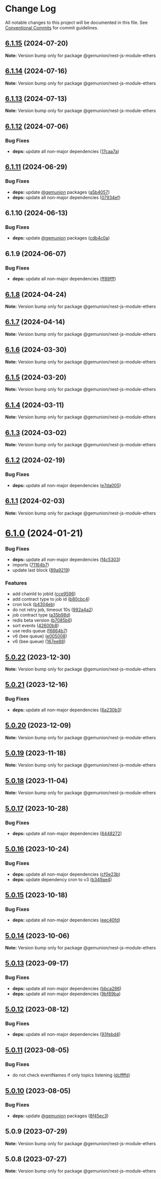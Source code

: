 # Change Log

All notable changes to this project will be documented in this file.
See [Conventional Commits](https://conventionalcommits.org) for commit guidelines.

## [6.1.15](https://github.com/gemunion/ethers-packages/compare/@gemunion/nest-js-module-ethers@6.1.14...@gemunion/nest-js-module-ethers@6.1.15) (2024-07-20)

**Note:** Version bump only for package @gemunion/nest-js-module-ethers

## [6.1.14](https://github.com/gemunion/ethers-packages/compare/@gemunion/nest-js-module-ethers@6.1.13...@gemunion/nest-js-module-ethers@6.1.14) (2024-07-16)

**Note:** Version bump only for package @gemunion/nest-js-module-ethers

## [6.1.13](https://github.com/gemunion/ethers-packages/compare/@gemunion/nest-js-module-ethers@6.1.12...@gemunion/nest-js-module-ethers@6.1.13) (2024-07-13)

**Note:** Version bump only for package @gemunion/nest-js-module-ethers

## [6.1.12](https://github.com/gemunion/ethers-packages/compare/@gemunion/nest-js-module-ethers@6.1.11...@gemunion/nest-js-module-ethers@6.1.12) (2024-07-06)

### Bug Fixes

- **deps:** update all non-major dependencies ([17caa7a](https://github.com/gemunion/ethers-packages/commit/17caa7a0db0552af20f28bc65e9447df37192c85))

## [6.1.11](https://github.com/gemunion/ethers-packages/compare/@gemunion/nest-js-module-ethers@6.1.10...@gemunion/nest-js-module-ethers@6.1.11) (2024-06-29)

### Bug Fixes

- **deps:** update [@gemunion](https://github.com/gemunion) packages ([a5b4057](https://github.com/gemunion/ethers-packages/commit/a5b40574c267d7ee8c414d235c582e33e8535b6b))
- **deps:** update all non-major dependencies ([07934ef](https://github.com/gemunion/ethers-packages/commit/07934efc3f0c5f415b9895a99a597edb9670f803))

## 6.1.10 (2024-06-13)

### Bug Fixes

- **deps:** update [@gemunion](https://github.com/gemunion) packages ([cdb4c0a](https://github.com/gemunion/ethers-packages/commit/cdb4c0a13e71c795cc08ece32ff51531bc9747ae))

## 6.1.9 (2024-06-07)

### Bug Fixes

- **deps:** update all non-major dependencies ([ff89fff](https://github.com/gemunion/ethers-packages/commit/ff89fff288a6ab8548d5be22a5b894aab7b96190))

## [6.1.8](https://github.com/gemunion/ethers-packages/compare/@gemunion/nest-js-module-ethers@6.1.7...@gemunion/nest-js-module-ethers@6.1.8) (2024-04-24)

**Note:** Version bump only for package @gemunion/nest-js-module-ethers

## [6.1.7](https://github.com/gemunion/ethers-packages/compare/@gemunion/nest-js-module-ethers@6.1.6...@gemunion/nest-js-module-ethers@6.1.7) (2024-04-14)

**Note:** Version bump only for package @gemunion/nest-js-module-ethers

## [6.1.6](https://github.com/gemunion/ethers-packages/compare/@gemunion/nest-js-module-ethers@6.1.5...@gemunion/nest-js-module-ethers@6.1.6) (2024-03-30)

**Note:** Version bump only for package @gemunion/nest-js-module-ethers

## [6.1.5](https://github.com/gemunion/ethers-packages/compare/@gemunion/nest-js-module-ethers@6.1.4...@gemunion/nest-js-module-ethers@6.1.5) (2024-03-20)

**Note:** Version bump only for package @gemunion/nest-js-module-ethers

## [6.1.4](https://github.com/gemunion/ethers-packages/compare/@gemunion/nest-js-module-ethers@6.1.3...@gemunion/nest-js-module-ethers@6.1.4) (2024-03-11)

**Note:** Version bump only for package @gemunion/nest-js-module-ethers

## [6.1.3](https://github.com/gemunion/ethers-packages/compare/@gemunion/nest-js-module-ethers@6.1.2...@gemunion/nest-js-module-ethers@6.1.3) (2024-03-02)

**Note:** Version bump only for package @gemunion/nest-js-module-ethers

## [6.1.2](https://github.com/gemunion/ethers-packages/compare/@gemunion/nest-js-module-ethers@6.1.1...@gemunion/nest-js-module-ethers@6.1.2) (2024-02-19)

### Bug Fixes

- **deps:** update all non-major dependencies ([e7da005](https://github.com/gemunion/ethers-packages/commit/e7da0054437a3462afed40c810ba3ae623095590))

## [6.1.1](https://github.com/gemunion/ethers-packages/compare/@gemunion/nest-js-module-ethers@6.1.0...@gemunion/nest-js-module-ethers@6.1.1) (2024-02-03)

**Note:** Version bump only for package @gemunion/nest-js-module-ethers

# [6.1.0](https://github.com/gemunion/ethers-packages/compare/@gemunion/nest-js-module-ethers@5.0.22...@gemunion/nest-js-module-ethers@6.1.0) (2024-01-21)

### Bug Fixes

- **deps:** update all non-major dependencies ([f4c5303](https://github.com/gemunion/ethers-packages/commit/f4c5303642a4e1fdb223dd0ac4318a9d8f8f6a0e))
- imports ([71164b7](https://github.com/gemunion/ethers-packages/commit/71164b7fcb4ad985a071303322ed07c9ee00532e))
- update last block ([89a9219](https://github.com/gemunion/ethers-packages/commit/89a9219838f0943e75a591b6cb86d1e0560a4465))

### Features

- add chainId to jobId ([cce9596](https://github.com/gemunion/ethers-packages/commit/cce959636a0bd24eb40109d68706081d06e4c9c9))
- add contract type to job id ([b80cbc4](https://github.com/gemunion/ethers-packages/commit/b80cbc43cf41e861ec8ee7026174b0636775f12b))
- cron lock ([b4304eb](https://github.com/gemunion/ethers-packages/commit/b4304eb60b7c29e37659accaa1aa5dc5610f9a87))
- do not retry job, timeout 10s ([992a4a2](https://github.com/gemunion/ethers-packages/commit/992a4a25b2e4a4b0a36b761146a47216e03d87b7))
- job contract type ([a35b98d](https://github.com/gemunion/ethers-packages/commit/a35b98d5f8e366e5fb96b2ac6050ac621ed926c7))
- redis beta version ([b7085b6](https://github.com/gemunion/ethers-packages/commit/b7085b62975f0180543d91fd2875cbeff9c3bd97))
- sort events ([42600b8](https://github.com/gemunion/ethers-packages/commit/42600b8b5e6d10389d0034cefb68b8204b4c928e))
- use redis queue ([f6664b7](https://github.com/gemunion/ethers-packages/commit/f6664b7f36a5ea2eec30dee3a4c538e512f7c6f2))
- v6 (bee queue) ([e005008](https://github.com/gemunion/ethers-packages/commit/e0050080eb2b445ec8ffd026d2b83bc65c6f35f2))
- v6 (bee queue) ([167ee88](https://github.com/gemunion/ethers-packages/commit/167ee881dfdc9f02445f4aea4b6393114909a4be))

## [5.0.22](https://github.com/gemunion/ethers-packages/compare/@gemunion/nest-js-module-ethers@5.0.21...@gemunion/nest-js-module-ethers@5.0.22) (2023-12-30)

**Note:** Version bump only for package @gemunion/nest-js-module-ethers

## [5.0.21](https://github.com/gemunion/ethers-packages/compare/@gemunion/nest-js-module-ethers@5.0.20...@gemunion/nest-js-module-ethers@5.0.21) (2023-12-16)

### Bug Fixes

- **deps:** update all non-major dependencies ([6a230b3](https://github.com/gemunion/ethers-packages/commit/6a230b3d8ec433c0b617f94c42b204f212894f7b))

## [5.0.20](https://github.com/gemunion/ethers-packages/compare/@gemunion/nest-js-module-ethers@5.0.19...@gemunion/nest-js-module-ethers@5.0.20) (2023-12-09)

**Note:** Version bump only for package @gemunion/nest-js-module-ethers

## [5.0.19](https://github.com/gemunion/ethers-packages/compare/@gemunion/nest-js-module-ethers@5.0.18...@gemunion/nest-js-module-ethers@5.0.19) (2023-11-18)

**Note:** Version bump only for package @gemunion/nest-js-module-ethers

## [5.0.18](https://github.com/gemunion/ethers-packages/compare/@gemunion/nest-js-module-ethers@5.0.17...@gemunion/nest-js-module-ethers@5.0.18) (2023-11-04)

**Note:** Version bump only for package @gemunion/nest-js-module-ethers

## [5.0.17](https://github.com/gemunion/ethers-packages/compare/@gemunion/nest-js-module-ethers@5.0.16...@gemunion/nest-js-module-ethers@5.0.17) (2023-10-28)

### Bug Fixes

- **deps:** update all non-major dependencies ([6448272](https://github.com/gemunion/ethers-packages/commit/644827290b2ebb3d64d38eb41c0a118b397f4551))

## [5.0.16](https://github.com/gemunion/ethers-packages/compare/@gemunion/nest-js-module-ethers@5.0.15...@gemunion/nest-js-module-ethers@5.0.16) (2023-10-24)

### Bug Fixes

- **deps:** update all non-major dependencies ([cf0e23b](https://github.com/gemunion/ethers-packages/commit/cf0e23b6d1047893803ba2bbee43b3e3f743589f))
- **deps:** update dependency cron to v3 ([b349ae4](https://github.com/gemunion/ethers-packages/commit/b349ae4314f5ab6657a7340ff40055eaa5394ebe))

## [5.0.15](https://github.com/gemunion/ethers-packages/compare/@gemunion/nest-js-module-ethers@5.0.14...@gemunion/nest-js-module-ethers@5.0.15) (2023-10-18)

### Bug Fixes

- **deps:** update all non-major dependencies ([eec40fd](https://github.com/gemunion/ethers-packages/commit/eec40fd41c4f63e1a8bff09c69171e5488446579))

## [5.0.14](https://github.com/gemunion/ethers-packages/compare/@gemunion/nest-js-module-ethers@5.0.13...@gemunion/nest-js-module-ethers@5.0.14) (2023-10-06)

**Note:** Version bump only for package @gemunion/nest-js-module-ethers

## [5.0.13](https://github.com/gemunion/ethers-packages/compare/@gemunion/nest-js-module-ethers@5.0.12...@gemunion/nest-js-module-ethers@5.0.13) (2023-09-17)

### Bug Fixes

- **deps:** update all non-major dependencies ([bbca286](https://github.com/gemunion/ethers-packages/commit/bbca2860535a0259033139f3f49322bb19b773d2))
- **deps:** update all non-major dependencies ([9bf89ba](https://github.com/gemunion/ethers-packages/commit/9bf89ba7ba043bc6ac6214b5a64b7235565d644f))

## [5.0.12](https://github.com/gemunion/ethers-packages/compare/@gemunion/nest-js-module-ethers@5.0.11...@gemunion/nest-js-module-ethers@5.0.12) (2023-08-12)

### Bug Fixes

- **deps:** update all non-major dependencies ([93febd4](https://github.com/gemunion/ethers-packages/commit/93febd463a146c1aa2ad0909bd7ad0ea47e024c3))

## [5.0.11](https://github.com/gemunion/ethers-packages/compare/@gemunion/nest-js-module-ethers@5.0.10...@gemunion/nest-js-module-ethers@5.0.11) (2023-08-05)

### Bug Fixes

- do not check eventNames if only topics listening ([dcffffd](https://github.com/gemunion/ethers-packages/commit/dcffffd8fa9ab6ad6da4af68388416fed444f882))

## [5.0.10](https://github.com/gemunion/ethers-packages/compare/@gemunion/nest-js-module-ethers@5.0.9...@gemunion/nest-js-module-ethers@5.0.10) (2023-08-05)

### Bug Fixes

- **deps:** update [@gemunion](https://github.com/gemunion) packages ([8f45ec3](https://github.com/gemunion/ethers-packages/commit/8f45ec35ef82653b3258b24544b035aca7a221bf))

## 5.0.9 (2023-07-29)

**Note:** Version bump only for package @gemunion/nest-js-module-ethers

## 5.0.8 (2023-07-27)

**Note:** Version bump only for package @gemunion/nest-js-module-ethers
